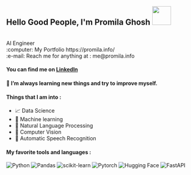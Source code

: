  <h2> Hello Good People, I'm Promila Ghosh   <img src="https://media.giphy.com/media/mGcNjsfWAjY5AEZNw6/giphy.gif" width="50"></h2>

<p> </a></br>AI Engineer<a href=" "></a><br>
:computer: My Portfolio https://promila.info/<br>
:e-mail: Reach me for anything at : me@promila.info





<br/>




#### You can find me on <a href="https://www.linkedin.com/in/promila-cse/" target="blank">LinkedIn</a>



#### :notebook: I’m always learning new things and try to improve myself. <br/>
#### Things that I am into :
  - :chart_with_upwards_trend: Data Science 
  - :brain: Machine learning 
  - :hugs: Natural Language Processing
  - :robot: Computer Vision
  - 🎵 Automatic Speech Recognition



#### My favorite tools and languages :


![Python](https://img.shields.io/badge/python-3670A0?style=for-the-badge&logo=python&logoColor=ffdd54)
![Pandas](https://img.shields.io/badge/pandas-%23150458.svg?style=for-the-badge&logo=pandas&logoColor=white)
![scikit-learn](https://img.shields.io/badge/scikit--learn-%23F7931E.svg?style=for-the-badge&logo=scikit-learn&logoColor=white)
![Pytorch](https://img.shields.io/badge/pytorch-%ffffed.svg?style=for-the-badge&logo=pytorch&logoColor=red)
![Hugging Face](https://img.shields.io/badge/HuggingFace-%2332A7E2.svg?style=for-the-badge&logo=HuggingFace&logoColor=white)
![FastAPI](https://img.shields.io/badge/fastapi-%23150458.svg?style=for-the-badge&logo=fastapi&logoColor=green)




<!--
<details>
  <summary>:zap: Github Stats</summary>
<p align='center'>
  <img align="center" src="https://github-readme-stats.vercel.app/api?username=Sumanth-Talluri&show_icons=true&title_color=fff&icon_color=79ff97&text_color=efefef&bg_color=24292e" alt="Lakshya's Github Stats">
</p>
<br>
<p align='center'>
  <img align="center" src="https://github-readme-stats.vercel.app/api/top-langs/?username=Sumanth-Talluri&show_icons=true&hide_border=true&theme=radical">
</p>
</details> 

<!--
### :zap: Github Stats

 <!-- <img align="left" src="https://github-readme-stats.vercel.app/api?username=pr0mila&show_icons=true&theme=dark" alt="Promila's Github Stats" width="60%">
  
<!--<img src="https://github-readme-stats.sumanth-talluri.vercel.app/api/top-langs/?username=pr0mila&show_icons=true&hide_border=true&theme=highcontrast" width="37%" alt="Promila's Top Languages"> -->



<!-- stats
![GitHub stats](https://github-readme-stats.vercel.app/api?username=Sumanth-Talluri&show_icons=true&hide_border=true&theme=dark)
![Sumanth's github Programming stats](https://github-readme-stats.vercel.app/api/top-langs/?username=Sumanth-Talluri&show_icons=true&hide_border=true")-->

<!-- repos
<a href="https://github.com/Sumanth-Talluri/Readers-Cabin">
  <img align="left" src="https://github-readme-stats.vercel.app/api/pin/?username=Sumanth-Talluri&repo=Readers-Cabin&theme=dark" />
</a>
<a href="https://github.com/Sumanth-Talluri/JPMorgan-Chase-Virtual-Internship">
  <img align="left" src="https://github-readme-stats.vercel.app/api/pin/?username=Sumanth-Talluri&repo=JPMorgan-Chase-Virtual-Internship&theme=dark" />
</a>
<a href="https://github.com/Sumanth-Talluri/Python-for-Everybody-Specialization">
  <img align="left" src="https://github-readme-stats.vercel.app/api/pin/?username=Sumanth-Talluri&repo=Python-for-Everybody-Specialization&theme=dark" />
</a>
-->

<br>


